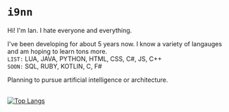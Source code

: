 # `i9nn`

Hi! I'm Ian. I hate everyone and everything.

I've been developing for about 5 years now. I know a variety of langauges and am hoping to learn tons more. 
<br>`LIST:` LUA, JAVA, PYTHON, HTML, CSS, C#, JS, C++
<br>`SOON:` SQL, RUBY, KOTLIN, C, F#

Planning to pursue artificial intelligence or architecture. 

<br>[![Top Langs](https://github-readme-stats.vercel.app/api/top-langs/?username=i9nn&theme=react&layout=compact&hide=cmake,swift,kotlin,objective-c,Vim+script,powershell,html&langs_count=10)](https://github.com/anuraghazra/github-readme-stats)
